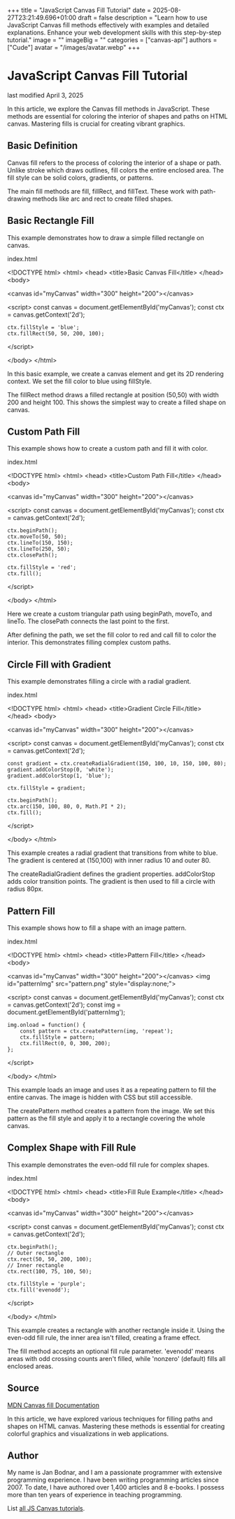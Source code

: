 +++
title = "JavaScript Canvas Fill Tutorial"
date = 2025-08-27T23:21:49.696+01:00
draft = false
description = "Learn how to use JavaScript Canvas fill methods effectively with examples and detailed explanations. Enhance your web development skills with this step-by-step tutorial."
image = ""
imageBig = ""
categories = ["canvas-api"]
authors = ["Cude"]
avatar = "/images/avatar.webp"
+++

# JavaScript Canvas Fill Tutorial

last modified April 3, 2025

In this article, we explore the Canvas fill methods in JavaScript. These
methods are essential for coloring the interior of shapes and paths on HTML
canvas. Mastering fills is crucial for creating vibrant graphics.

## Basic Definition

Canvas fill refers to the process of coloring the interior of a shape or path.
Unlike stroke which draws outlines, fill colors the entire enclosed area.
The fill style can be solid colors, gradients, or patterns.

The main fill methods are fill, fillRect, and
fillText. These work with path-drawing methods like
arc and rect to create filled shapes.

## Basic Rectangle Fill

This example demonstrates how to draw a simple filled rectangle on canvas.

index.html
    

&lt;!DOCTYPE html&gt;
&lt;html&gt;
&lt;head&gt;
    &lt;title&gt;Basic Canvas Fill&lt;/title&gt;
&lt;/head&gt;
&lt;body&gt;

&lt;canvas id="myCanvas" width="300" height="200"&gt;&lt;/canvas&gt;

&lt;script&gt;
    const canvas = document.getElementById('myCanvas');
    const ctx = canvas.getContext('2d');
    
    ctx.fillStyle = 'blue';
    ctx.fillRect(50, 50, 200, 100);
&lt;/script&gt;

&lt;/body&gt;
&lt;/html&gt;

In this basic example, we create a canvas element and get its 2D rendering
context. We set the fill color to blue using fillStyle.

The fillRect method draws a filled rectangle at position (50,50)
with width 200 and height 100. This shows the simplest way to create a
filled shape on canvas.

## Custom Path Fill

This example shows how to create a custom path and fill it with color.

index.html
    

&lt;!DOCTYPE html&gt;
&lt;html&gt;
&lt;head&gt;
    &lt;title&gt;Custom Path Fill&lt;/title&gt;
&lt;/head&gt;
&lt;body&gt;

&lt;canvas id="myCanvas" width="300" height="200"&gt;&lt;/canvas&gt;

&lt;script&gt;
    const canvas = document.getElementById('myCanvas');
    const ctx = canvas.getContext('2d');
    
    ctx.beginPath();
    ctx.moveTo(50, 50);
    ctx.lineTo(150, 150);
    ctx.lineTo(250, 50);
    ctx.closePath();
    
    ctx.fillStyle = 'red';
    ctx.fill();
&lt;/script&gt;

&lt;/body&gt;
&lt;/html&gt;

Here we create a custom triangular path using beginPath,
moveTo, and lineTo. The closePath
connects the last point to the first.

After defining the path, we set the fill color to red and call fill
to color the interior. This demonstrates filling complex custom paths.

## Circle Fill with Gradient

This example demonstrates filling a circle with a radial gradient.

index.html
    

&lt;!DOCTYPE html&gt;
&lt;html&gt;
&lt;head&gt;
    &lt;title&gt;Gradient Circle Fill&lt;/title&gt;
&lt;/head&gt;
&lt;body&gt;

&lt;canvas id="myCanvas" width="300" height="200"&gt;&lt;/canvas&gt;

&lt;script&gt;
    const canvas = document.getElementById('myCanvas');
    const ctx = canvas.getContext('2d');
    
    const gradient = ctx.createRadialGradient(150, 100, 10, 150, 100, 80);
    gradient.addColorStop(0, 'white');
    gradient.addColorStop(1, 'blue');
    
    ctx.fillStyle = gradient;
    
    ctx.beginPath();
    ctx.arc(150, 100, 80, 0, Math.PI * 2);
    ctx.fill();
&lt;/script&gt;

&lt;/body&gt;
&lt;/html&gt;

This example creates a radial gradient that transitions from white to blue.
The gradient is centered at (150,100) with inner radius 10 and outer 80.

The createRadialGradient defines the gradient properties.
addColorStop adds color transition points. The gradient
is then used to fill a circle with radius 80px.

## Pattern Fill

This example shows how to fill a shape with an image pattern.

index.html
    

&lt;!DOCTYPE html&gt;
&lt;html&gt;
&lt;head&gt;
    &lt;title&gt;Pattern Fill&lt;/title&gt;
&lt;/head&gt;
&lt;body&gt;

&lt;canvas id="myCanvas" width="300" height="200"&gt;&lt;/canvas&gt;
&lt;img id="patternImg" src="pattern.png" style="display:none;"&gt;

&lt;script&gt;
    const canvas = document.getElementById('myCanvas');
    const ctx = canvas.getContext('2d');
    const img = document.getElementById('patternImg');
    
    img.onload = function() {
        const pattern = ctx.createPattern(img, 'repeat');
        ctx.fillStyle = pattern;
        ctx.fillRect(0, 0, 300, 200);
    };
&lt;/script&gt;

&lt;/body&gt;
&lt;/html&gt;

This example loads an image and uses it as a repeating pattern to fill
the entire canvas. The image is hidden with CSS but still accessible.

The createPattern method creates a pattern from the image.
We set this pattern as the fill style and apply it to a rectangle covering
the whole canvas.

## Complex Shape with Fill Rule

This example demonstrates the even-odd fill rule for complex shapes.

index.html
    

&lt;!DOCTYPE html&gt;
&lt;html&gt;
&lt;head&gt;
    &lt;title&gt;Fill Rule Example&lt;/title&gt;
&lt;/head&gt;
&lt;body&gt;

&lt;canvas id="myCanvas" width="300" height="200"&gt;&lt;/canvas&gt;

&lt;script&gt;
    const canvas = document.getElementById('myCanvas');
    const ctx = canvas.getContext('2d');
    
    ctx.beginPath();
    // Outer rectangle
    ctx.rect(50, 50, 200, 100);
    // Inner rectangle
    ctx.rect(100, 75, 100, 50);
    
    ctx.fillStyle = 'purple';
    ctx.fill('evenodd');
&lt;/script&gt;

&lt;/body&gt;
&lt;/html&gt;

This example creates a rectangle with another rectangle inside it. Using
the even-odd fill rule, the inner area isn't filled, creating a frame effect.

The fill method accepts an optional fill rule parameter.
'evenodd' means areas with odd crossing counts aren't filled, while
'nonzero' (default) fills all enclosed areas.

## Source

[MDN Canvas fill Documentation](https://developer.mozilla.org/en-US/docs/Web/API/CanvasRenderingContext2D/fill)

In this article, we have explored various techniques for filling paths and
shapes on HTML canvas. Mastering these methods is essential for creating
colorful graphics and visualizations in web applications.

## Author

My name is Jan Bodnar, and I am a passionate programmer with extensive
programming experience. I have been writing programming articles since 2007.
To date, I have authored over 1,400 articles and 8 e-books. I possess more
than ten years of experience in teaching programming.

List [all JS Canvas tutorials](/all/#canvas).